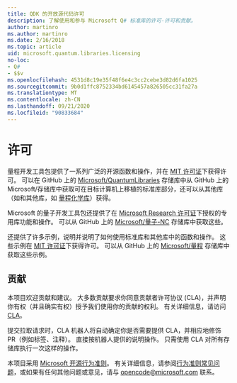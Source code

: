 ```yaml
---
title: QDK 的开放源代码许可
description: 了解使用和参与 Microsoft Q# 标准库的许可-许可和贡献。
author: martinro
ms.author: martinro
ms.date: 2/16/2018
ms.topic: article
uid: microsoft.quantum.libraries.licensing
no-loc:
- Q#
- $$v
ms.openlocfilehash: 4531d8c19e35f48f6e4c3cc2cebe3d82d6fa1025
ms.sourcegitcommit: 9b0d1ffc8752334bd6145457a826505cc31fa27a
ms.translationtype: MT
ms.contentlocale: zh-CN
ms.lasthandoff: 09/21/2020
ms.locfileid: "90833684"
---
```

# <a name="licensing"></a>许可 #

量程开发工具包提供了一系列广泛的开源函数和操作，并在 [MIT 许可证](https://github.com/Microsoft/Quantum/blob/main/LICENSE.txt)下获得许可。
可以在 GitHub 上的 [Microsoft/QuantumLibraries](https://github.com/Microsoft/QuantumLibraries) 存储库中从 GitHub 上的 Microsoft/存储库中获取可在目标计算机上移植的标准库部分，还可以从其他库（如和其他库，如 [量程化学库](xref:microsoft.quantum.chemistry.concepts.intro)）获得。

Microsoft 的量子开发工具包还提供了在 [Microsoft Research 许可证](https://github.com/Microsoft/Quantum-NC/blob/main/LICENSE)下授权的专用库功能和操作。
可以从 GitHub 上的 [Microsoft/量子-NC](https://github.com/microsoft/quantum-nc) 存储库中获取这些。

还提供了许多示例，说明并说明了如何使用标准库和其他库中的函数和操作。
这些示例在 [MIT 许可证](https://github.com/Microsoft/Quantum/blob/main/LICENSE.txt)下获得许可。
可以从 GitHub 上的 [Microsoft/量程](https://github.com/Microsoft/Quantum) 存储库中获取这些示例。

## <a name="contributing"></a>贡献 ##

本项目欢迎贡献和建议。
大多数贡献要求你同意贡献者许可协议 (CLA)，并声明你有权（并且确实有权）授予我们使用你的贡献的权利。 有关详细信息，请访问 [CLA](https://cla.microsoft.com)。

提交拉取请求时，CLA 机器人将自动确定你是否需要提供 CLA，并相应地修饰 PR（例如标签、注释）。 直接按机器人提供的说明操作。 只需使用 CLA 对所有存储库执行一次这样的操作。

本项目采用 [Microsoft 开源行为准则](https://opensource.microsoft.com/codeofconduct/)。
有关详细信息，请参阅[行为准则常见问题](https://opensource.microsoft.com/codeofconduct/faq/)，或如果有任何其他问题或意见，请与 [opencode@microsoft.com](mailto:opencode@microsoft.com) 联系。
